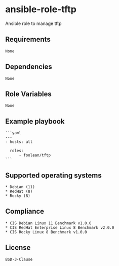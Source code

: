 # ansible-role-tftp

Ansible role to manage tftp


## Requirements

    None


## Dependencies

    None


## Role Variables

    None


## Example playbook

    ```yaml
    ---
    - hosts: all

      roles:
          - foolean/tftp
    ```


## Supported operating systems

    * Debian (11)
    * RedHat (8)
    * Rocky (8)


## Compliance

    * CIS Debian Linux 11 Benchmark v1.0.0
    * CIS RedHat Enterprise Linux 8 Benchmark v2.0.0
    * CIS Rocky Linux 8 Benchmark v1.0.0


## License

    BSD-3-Clause
